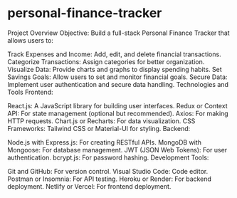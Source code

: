 # personal-finance-tracker
Project Overview
Objective: Build a full-stack Personal Finance Tracker that allows users to:

Track Expenses and Income: Add, edit, and delete financial transactions.
Categorize Transactions: Assign categories for better organization.
Visualize Data: Provide charts and graphs to display spending habits.
Set Savings Goals: Allow users to set and monitor financial goals.
Secure Data: Implement user authentication and secure data handling.
Technologies and Tools
Frontend:

React.js: A JavaScript library for building user interfaces.
Redux or Context API: For state management (optional but recommended).
Axios: For making HTTP requests.
Chart.js or Recharts: For data visualization.
CSS Frameworks: Tailwind CSS or Material-UI for styling.
Backend:

Node.js with Express.js: For creating RESTful APIs.
MongoDB with Mongoose: For database management.
JWT (JSON Web Tokens): For user authentication.
bcrypt.js: For password hashing.
Development Tools:

Git and GitHub: For version control.
Visual Studio Code: Code editor.
Postman or Insomnia: For API testing.
Heroku or Render: For backend deployment.
Netlify or Vercel: For frontend deployment.
